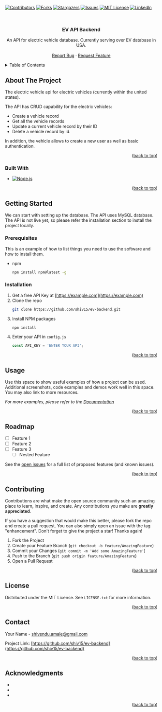 <!-- Improved compatibility of back to top link: See: https://github.com/othneildrew/Best-README-Template/pull/73 -->
<a name="readme-top"></a>



<!-- PROJECT SHIELDS -->
<!--
*** I'm using markdown "reference style" links for readability.
*** Reference links are enclosed in brackets [ ] instead of parentheses ( ).
*** See the bottom of this document for the declaration of the reference variables
*** for contributors-url, forks-url, etc. This is an optional, concise syntax you may use.
*** https://www.markdownguide.org/basic-syntax/#reference-style-links
-->
[![Contributors][contributors-shield]][contributors-url]
[![Forks][forks-shield]][forks-url]
[![Stargazers][stars-shield]][stars-url]
[![Issues][issues-shield]][issues-url]
[![MIT License][license-shield]][license-url]
[![LinkedIn][linkedin-shield]][linkedin-url]



<!-- PROJECT LOGO -->
<br />
<div align="center">
<!-- TODO: Add logo for the repo-->
  <!-- <a href="https://github.com/shiv15/ev-backend">
    <img src="images/logo.png" alt="Logo" width="80" height="80">
  </a> -->

<h3 align="center">EV API Backend</h3>

  <p align="center">
    An API for electric vehicle database. Currently serving over EV database in USA.
    <br />
    <!-- TODO: Add logo for the repo-->
    <!-- <a href="https://github.com/shiv15/ev-backend"><strong>Explore the docs »</strong></a> -->
    <!-- <br /> -->
    <br />
    <!-- TODO: Add link to the frontend whenever ready-->
    <!-- <a href="https://github.com/shiv15/ev-backend">View Demo</a> -->
    <!-- · -->
    <a href="https://github.com/shiv15/ev-backend/issues">Report Bug</a>
    ·
    <a href="https://github.com/shiv15/ev-backend/issues">Request Feature</a>
  </p>
</div>



<!-- TABLE OF CONTENTS -->
<details>
  <summary>Table of Contents</summary>
  <ol>
    <li>
      <a href="#about-the-project">About The Project</a>
      <ul>
        <li><a href="#built-with">Built With</a></li>
      </ul>
    </li>
    <li>
      <a href="#getting-started">Getting Started</a>
      <ul>
        <li><a href="#prerequisites">Prerequisites</a></li>
        <li><a href="#installation">Installation</a></li>
      </ul>
    </li>
    <li><a href="#usage">Usage</a></li>
    <li><a href="#roadmap">Roadmap</a></li>
    <li><a href="#contributing">Contributing</a></li>
    <li><a href="#license">License</a></li>
    <li><a href="#contact">Contact</a></li>
    <li><a href="#acknowledgments">Acknowledgments</a></li>
  </ol>
</details>



<!-- ABOUT THE PROJECT -->
## About The Project

<!-- TODO: Add link to the frontend and the screenshot whenever ready-->
<!-- [![Product Name Screen Shot][product-screenshot]](https://example.com) -->

The electric vehicle api for electric vehicles (currently within the united states).

The API has CRUD capability for the electric vehicles:
 - Create a vehicle record
 - Get all the vehicle records
 - Update a current vehicle record by their ID
 - Delete a vehicle record by id.

In addition, the vehicle allows to create a new user as well as basic authentication.

<p align="right">(<a href="#readme-top">back to top</a>)</p>



### Built With

* [![Node.js][nodejs.com]][Node.js-url]

<p align="right">(<a href="#readme-top">back to top</a>)</p>



<!-- GETTING STARTED -->
## Getting Started

We can start with setting up the database. The API uses MySQL database. The API is not live yet, so please refer the installation
section to install the project locally. 


### Prerequisites

This is an example of how to list things you need to use the software and how to install them.
* npm
  ```sh
  npm install npm@latest -g
  ```

### Installation

1. Get a free API Key at [https://example.com](https://example.com)
2. Clone the repo
   ```sh
   git clone https://github.com/shiv15/ev-backend.git
   ```
3. Install NPM packages
   ```sh
   npm install
   ```
4. Enter your API in `config.js`
   ```js
   const API_KEY = 'ENTER YOUR API';
   ```

<p align="right">(<a href="#readme-top">back to top</a>)</p>



<!-- USAGE EXAMPLES -->
## Usage

Use this space to show useful examples of how a project can be used. Additional screenshots, code examples and demos work well in this space. You may also link to more resources.

_For more examples, please refer to the [Documentation](https://example.com)_

<p align="right">(<a href="#readme-top">back to top</a>)</p>



<!-- ROADMAP -->
## Roadmap

- [ ] Feature 1
- [ ] Feature 2
- [ ] Feature 3
    - [ ] Nested Feature

See the [open issues](https://github.com/shiv15/ev-backend/issues) for a full list of proposed features (and known issues).

<p align="right">(<a href="#readme-top">back to top</a>)</p>



<!-- CONTRIBUTING -->
## Contributing

Contributions are what make the open source community such an amazing place to learn, inspire, and create. Any contributions you make are **greatly appreciated**.

If you have a suggestion that would make this better, please fork the repo and create a pull request. You can also simply open an issue with the tag "enhancement".
Don't forget to give the project a star! Thanks again!

1. Fork the Project
2. Create your Feature Branch (`git checkout -b feature/AmazingFeature`)
3. Commit your Changes (`git commit -m 'Add some AmazingFeature'`)
4. Push to the Branch (`git push origin feature/AmazingFeature`)
5. Open a Pull Request

<p align="right">(<a href="#readme-top">back to top</a>)</p>



<!-- LICENSE -->
## License

Distributed under the MIT License. See `LICENSE.txt` for more information.

<p align="right">(<a href="#readme-top">back to top</a>)</p>



<!-- CONTACT -->
## Contact

Your Name - shivendu.amale@gmail.com

Project Link: [https://github.com/shiv15/ev-backend](https://github.com/shiv15/ev-backend)

<p align="right">(<a href="#readme-top">back to top</a>)</p>



<!-- ACKNOWLEDGMENTS -->
## Acknowledgments

* []()
* []()
* []()

<p align="right">(<a href="#readme-top">back to top</a>)</p>



<!-- MARKDOWN LINKS & IMAGES -->
<!-- https://www.markdownguide.org/basic-syntax/#reference-style-links -->
[contributors-shield]: https://img.shields.io/github/contributors/shiv15/ev-backend.svg?style=for-the-badge
[contributors-url]: https://github.com/shiv15/ev-backend/graphs/contributors
[forks-shield]: https://img.shields.io/github/forks/shiv15/ev-backend.svg?style=for-the-badge
[forks-url]: https://github.com/shiv15/ev-backend/network/members
[stars-shield]: https://img.shields.io/github/stars/shiv15/ev-backend.svg?style=for-the-badge
[stars-url]: https://github.com/shiv15/ev-backend/stargazers
[issues-shield]: https://img.shields.io/github/issues/shiv15/ev-backend.svg?style=for-the-badge
[issues-url]: https://github.com/shiv15/ev-backend/issues
[license-shield]: https://img.shields.io/github/license/shiv15/ev-backend.svg?style=for-the-badge
[license-url]: https://github.com/shiv15/ev-backend/blob/master/LICENSE.txt
[linkedin-shield]: https://img.shields.io/badge/-LinkedIn-black.svg?style=for-the-badge&logo=linkedin&colorB=555
[linkedin-url]: https://linkedin.com/in/shivendu-amale
[product-screenshot]: images/screenshot.png
[Next.js]: https://img.shields.io/badge/next.js-000000?style=for-the-badge&logo=nextdotjs&logoColor=white
[Next-url]: https://nextjs.org/
[React.js]: https://img.shields.io/badge/React-20232A?style=for-the-badge&logo=react&logoColor=61DAFB
[React-url]: https://reactjs.org/
[Vue.js]: https://img.shields.io/badge/Vue.js-35495E?style=for-the-badge&logo=vuedotjs&logoColor=4FC08D
[Vue-url]: https://vuejs.org/
[Angular.io]: https://img.shields.io/badge/Angular-DD0031?style=for-the-badge&logo=angular&logoColor=white
[Angular-url]: https://angular.io/
[Svelte.dev]: https://img.shields.io/badge/Svelte-4A4A55?style=for-the-badge&logo=svelte&logoColor=FF3E00
[Svelte-url]: https://svelte.dev/
[Laravel.com]: https://img.shields.io/badge/Laravel-FF2D20?style=for-the-badge&logo=laravel&logoColor=white
[Laravel-url]: https://laravel.com
[Bootstrap.com]: https://img.shields.io/badge/Bootstrap-563D7C?style=for-the-badge&logo=bootstrap&logoColor=white
[Bootstrap-url]: https://getbootstrap.com
[nodejs.com]: https://nodejs.org/static/images/logo.svg
[Node.js-url]: https://nodejs.org/en